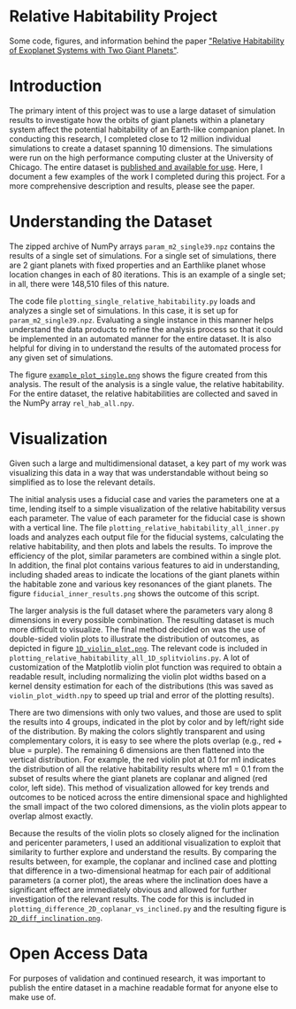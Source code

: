 # Relative Habitability Project
Some code, figures, and information behind the paper ["Relative Habitability of Exoplanet Systems with Two Giant Planets"](https://ui.adsabs.harvard.edu/abs/2022MNRAS.514.4765B/abstract).

# Introduction

The primary intent of this project was to use a large dataset of simulation results to investigate how the orbits of giant planets within a planetary system affect the potential habitability of an Earth-like companion planet. In conducting this research, I completed close to 12 million individual simulations to create a dataset spanning 10 dimensions. The simulations were run on the high performance computing cluster at the University of Chicago. The entire dataset is [published and available for use](https://zenodo.org/record/6324216#.ZF27pXbMJPY). Here, I document a few examples of the work I completed during this project. For a more comprehensive description and results, please see the paper.

# Understanding the Dataset

The zipped archive of NumPy arrays `param_m2_single39.npz` contains the results of a single set of simulations. For a single set of simulations, there are 2 giant planets with fixed properties and an Earthlike planet whose location changes in each of 80 iterations. This is an example of a single set; in all, there were 148,510 files of this nature.

The code file `plotting_single_relative_habitability.py` loads and analyzes a single set of simulations. In this case, it is set up for `param_m2_single39.npz`. Evaluating a single instance in this manner helps understand the data products to refine the analysis process so that it could be implemented in an automated manner for the entire dataset. It is also helpful for diving in to understand the results of the automated process for any given set of simulations.

The figure [`example_plot_single.png`](example_plot_single.png) shows the figure created from this analysis. The result of the analysis is a single value, the relative habitability. For the entire dataset, the relative habitabilities are collected and saved in the NumPy array `rel_hab_all.npy`.

# Visualization

Given such a large and multidimensional dataset, a key part of my work was visualizing this data in a way that was understandable without being so simplified as to lose the relevant details.

The initial analysis uses a fiducial case and varies the parameters one at a time, lending itself to a simple visualization of the relative habitability versus each parameter. The value of each parameter for the fiducial case is shown with a vertical line. The file `plotting_relative_habitability_all_inner.py` loads and analyzes each output file for the fiducial systems, calculating the relative habitability, and then plots and labels the results. To improve the efficiency of the plot, similar parameters are combined within a single plot. In addition, the final plot contains various features to aid in understanding, including shaded areas to indicate the locations of the giant planets within the habitable zone and various key resonances of the giant planets. The figure `fiducial_inner_results.png` shows the outcome of this script.

The larger analysis is the full dataset where the parameters vary along 8 dimensions in every possible combination. The resulting dataset is much more difficult to visualize. The final method decided on was the use of double-sided violin plots to illustrate the distribution of outcomes, as depicted in figure [`1D_violin_plot.png`](1D_violin_plot.png). The relevant code is included in `plotting_relative_habitability_all_1D_splitviolins.py`. A lot of customization of the Matplotlib violin plot function was required to obtain a readable result, including normalizing the violin plot widths based on a kernel density estimation for each of the distributions (this was saved as `violin_plot_width.npy` to speed up trial and error of the plotting results).

There are two dimensions with only two values, and those are used to split the results into 4 groups, indicated in the plot by color and by left/right side of the distribution. By making the colors slightly transparent and using complementary colors, it is easy to see where the plots overlap (e.g., red + blue = purple). The remaining 6 dimensions are then flattened into the vertical distribution. For example, the red violin plot at 0.1 for m1 indicates the distribution of all the relative habitability results where m1 = 0.1 from the subset of results where the giant planets are coplanar and aligned (red color, left side). This method of visualization allowed for key trends and outcomes to be noticed across the entire dimensional space and highlighted the small impact of the two colored dimensions, as the violin plots appear to overlap almost exactly.

Because the results of the violin plots so closely aligned for the inclination and pericenter parameters, I used an additional visualization to exploit that similarity to further explore and understand the results. By comparing the results between, for example, the coplanar and inclined case and plotting that difference in a two-dimensional heatmap for each pair of additional parameters (a corner plot), the areas where the inclination does have a significant effect are immediately obvious and allowed for further investigation of the relevant results. The code for this is included in `plotting_difference_2D_coplanar_vs_inclined.py` and the resulting figure is [`2D_diff_inclination.png`](2D_diff_inclination.png).

# Open Access Data

For purposes of validation and continued research, it was important to publish the entire dataset in a machine readable format for anyone else to make use of.
